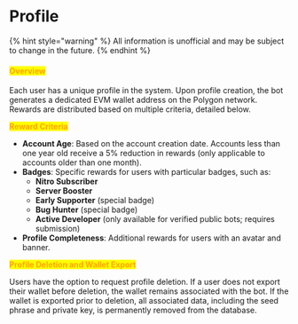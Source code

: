 # Profile

{% hint style="warning" %}
All information is unofficial and may be subject to change in the future.
{% endhint %}

#### <mark style="color:orange;">Overview</mark>

Each user has a unique profile in the system. Upon profile creation, the bot generates a dedicated EVM wallet address on the Polygon network. Rewards are distributed based on multiple criteria, detailed below.

<mark style="color:orange;">**Reward Criteria**</mark>

* **Account Age**: Based on the account creation date. Accounts less than one year old receive a 5% reduction in rewards (only applicable to accounts older than one month).
* **Badges**: Specific rewards for users with particular badges, such as:
  * **Nitro Subscriber**
  * **Server Booster**
  * **Early Supporter** (special badge)
  * **Bug Hunter** (special badge)
  * **Active Developer** (only available for verified public bots; requires submission)
* **Profile Completeness**: Additional rewards for users with an avatar and banner.

<mark style="color:orange;">**Profile Deletion and Wallet Export**</mark>

Users have the option to request profile deletion. If a user does not export their wallet before deletion, the wallet remains associated with the bot. If the wallet is exported prior to deletion, all associated data, including the seed phrase and private key, is permanently removed from the database.
